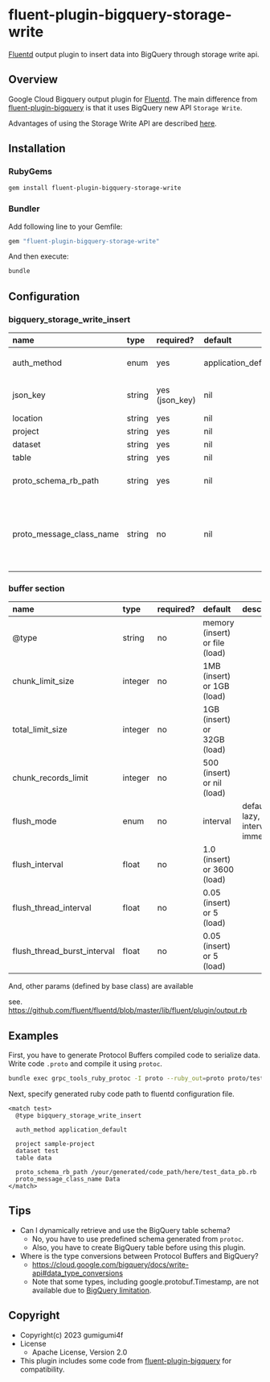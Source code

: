 # fluent-plugin-bigquery-storage-write

[Fluentd](https://fluentd.org/) output plugin to insert data into BigQuery through storage write api.

## Overview

Google Cloud Bigquery output plugin for [Fluentd](https://fluentd.org/).
The main difference from [fluent-plugin-bigquery](https://github.com/fluent-plugins-nursery/fluent-plugin-bigquery) is that it uses BigQuery new API `Storage Write`.

Advantages of using the Storage Write API are described [here](https://cloud.google.com/bigquery/docs/write-api#advantages).

## Installation

### RubyGems

```sh
gem install fluent-plugin-bigquery-storage-write
```

### Bundler

Add following line to your Gemfile:

```ruby
gem "fluent-plugin-bigquery-storage-write"
```

And then execute:

```sh
bundle
```

## Configuration

### bigquery_storage_write_insert

| name                       | type   | required?      | default             | description                                                                                                  |
|:---------------------------|:-------|:---------------|:--------------------|:-------------------------------------------------------------------------------------------------------------|
| auth_method                | enum   | yes            | application_default | `json_key` or `compute_engine` or `application_default`                                                      |
| json_key                   | string | yes (json_key) | nil                 | GCP JSON Key file path or JSON Key string                                                                    |
| location                   | string | yes            | nil                 |                                                                                                              |
| project                    | string | yes            | nil                 |                                                                                                              |
| dataset                    | string | yes            | nil                 |                                                                                                              |
| table                      | string | yes            | nil                 |                                                                                                              |
| proto_schema_rb_path       | string | yes            | nil                 | Generated Protocol Buffers schema .rb file path.                                                             |
| proto_message_class_name   | string | no             | nil                 | Class name of Protocol Buffers message. If not specified, table value that converted to pascal case is used. |

### buffer section

| name                        | type    | required? | default                        | description                        |
|:----------------------------|:--------|:----------|:-------------------------------|:-----------------------------------|
| @type                       | string  | no        | memory (insert) or file (load) |                                    |
| chunk_limit_size            | integer | no        | 1MB (insert) or 1GB (load)     |                                    |
| total_limit_size            | integer | no        | 1GB (insert) or 32GB (load)    |                                    |
| chunk_records_limit         | integer | no        | 500 (insert) or nil (load)     |                                    |
| flush_mode                  | enum    | no        | interval                       | default, lazy, interval, immediate |
| flush_interval              | float   | no        | 1.0 (insert) or 3600 (load)    |                                    |
| flush_thread_interval       | float   | no        | 0.05 (insert) or 5 (load)      |                                    |
| flush_thread_burst_interval | float   | no        | 0.05 (insert) or 5 (load)      |                                    |

And, other params (defined by base class) are available

see. https://github.com/fluent/fluentd/blob/master/lib/fluent/plugin/output.rb

## Examples

First, you have to generate Protocol Buffers compiled code to serialize data.
Write code `.proto` and compile it using `protoc`.

```sh
bundle exec grpc_tools_ruby_protoc -I proto --ruby_out=proto proto/test_data.proto
```

Next, specify generated ruby code path to fluentd configuration file.

```
<match test>
  @type bigquery_storage_write_insert

  auth_method application_default

  project sample-project
  dataset test
  table data

  proto_schema_rb_path /your/generated/code_path/here/test_data_pb.rb
  proto_message_class_name Data
</match>
```

## Tips

- Can I dynamically retrieve and use the BigQuery table schema?
  - No, you have to use predefined schema generated from `protoc`.
  - Also, you have to create BigQuery table before using this plugin.
- Where is the type conversions between Protocol Buffers and BigQuery?
  - https://cloud.google.com/bigquery/docs/write-api#data_type_conversions
  - Note that some types, including google.protobuf.Timestamp, are not available due to [BigQuery limitation](https://github.com/googleapis/python-bigquery-storage/issues/257).

## Copyright

* Copyright(c) 2023 gumigumi4f
* License
  * Apache License, Version 2.0
* This plugin includes some code from [fluent-plugin-bigquery](https://github.com/fluent-plugins-nursery/fluent-plugin-bigquery) for compatibility.
